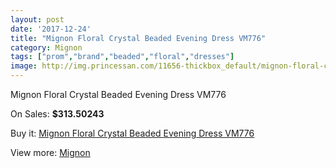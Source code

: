 ```yaml
---
layout: post
date: '2017-12-24'
title: "Mignon Floral Crystal Beaded Evening Dress VM776"
category: Mignon
tags: ["prom","brand","beaded","floral","dresses"]
image: http://img.princessan.com/11656-thickbox_default/mignon-floral-crystal-beaded-evening-dress-vm776.jpg
---
```

Mignon Floral Crystal Beaded Evening Dress VM776

On Sales: **$313.50243**
<a href="https://www.princessan.com/en/mignon/5444-mignon-floral-crystal-beaded-evening-dress-vm776.html"><amp-img layout="responsive" width="600" height="600" src="//img.princessan.com/11656-thickbox_default/mignon-floral-crystal-beaded-evening-dress-vm776.jpg" alt="Mignon Floral Crystal Beaded Evening Dress VM776 0" /></a>
<a href="https://www.princessan.com/en/mignon/5444-mignon-floral-crystal-beaded-evening-dress-vm776.html"><amp-img layout="responsive" width="600" height="600" src="//img.princessan.com/11659-thickbox_default/mignon-floral-crystal-beaded-evening-dress-vm776.jpg" alt="Mignon Floral Crystal Beaded Evening Dress VM776 1" /></a>
<a href="https://www.princessan.com/en/mignon/5444-mignon-floral-crystal-beaded-evening-dress-vm776.html"><amp-img layout="responsive" width="600" height="600" src="//img.princessan.com/11658-thickbox_default/mignon-floral-crystal-beaded-evening-dress-vm776.jpg" alt="Mignon Floral Crystal Beaded Evening Dress VM776 2" /></a>
<a href="https://www.princessan.com/en/mignon/5444-mignon-floral-crystal-beaded-evening-dress-vm776.html"><amp-img layout="responsive" width="600" height="600" src="//img.princessan.com/11657-thickbox_default/mignon-floral-crystal-beaded-evening-dress-vm776.jpg" alt="Mignon Floral Crystal Beaded Evening Dress VM776 3" /></a>

Buy it: [Mignon Floral Crystal Beaded Evening Dress VM776](https://www.princessan.com/en/mignon/5444-mignon-floral-crystal-beaded-evening-dress-vm776.html "Mignon Floral Crystal Beaded Evening Dress VM776")

View more: [Mignon](https://www.princessan.com/en/44-mignon "Mignon")
